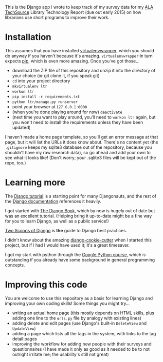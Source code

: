 This is the Django app I wrote to keep track of my survey data for my [ALA TechSource](http://www.alatechsource.org/) Library Technology Report (due out early 2015) on how librarians use short programs to improve their work.

# Installation

This assumes that you have installed [virtualenvwrapper](http://virtualenvwrapper.readthedocs.org/), which you should do anyway if you haven't because it's amazing. `virtualenvwrapper` in turn expects [pip](http://pip.readthedocs.org/), which is even more amazing.  Once you've got those...

* download the ZIP file of this repository and unzip it into the directory of your choice (or git clone it, if you speak git)
* `cd` into your project directory
* `mkvirtualenv ltr`
* `workon ltr`
* `pip install -r requirements.txt`
* `python ltr/manage.py runserver`
* point your browser at `127.0.0.1:8000`
* (when you're done playing around for now) `deactivate`
* (next time you want to play around, you'll need to `workon ltr` again, but you won't need to install the requirements unless they have been updated)

I haven't made a home page template, so you'll get an error message at that page, but it will list the URLs it does know about. There's no content yet (the `.gitignore` keeps my sqlite3 database out of the repository, because you shouldn't have my raw research data), so go ahead and add your own to see what it looks like! (Don't worry; your .sqlite3 files will be kept out of the repo, too.)

# Learning more
The [Django tutorial](https://docs.djangoproject.com/en/1.7/intro/tutorial01/) is a starting point for many Djangonauts, and the rest of the [Django documentation](https://docs.djangoproject.com/) references it heavily.

I got started with [The Django Book](http://www.djangobook.com/en/2.0/index.html), which by now is hugely out of date but was an excellent tutorial. (Helping bring it up-to-date might be a fine way for you to learn Django, as well as a public service!)

[Two Scoops of Django](http://twoscoopspress.org/) is __the__ guide to Django best practices.

I didn't know about the amazing [django-cookie-cutter](https://github.com/pydanny/cookiecutter-django) when I started this project, but if I had I would have used it; it's a great timesaver.

I got my start with python through the [Google Python course](https://developers.google.com/edu/python/), which is outstanding if you already have some background in general programming concepts.

# Improving this code

You are welcome to use this repository as a basis for learning Django and improving your own coding skills!  Some things you might try...

* writing an actual home page (this mostly depends on HTML skills, plus adding one line to the `urls.py` file by analogy with existing lines)
* adding delete and edit pages (use Django's built-in `DeleteView` and `UpdateView`)
* adding a page which lists all the tags in the system, with links to the tag detail pages
* improving the workflow for adding new people with their surveys and questionnaires (I have made it only as good as it needed to be to not outright irritate me; the usability's still not great)
